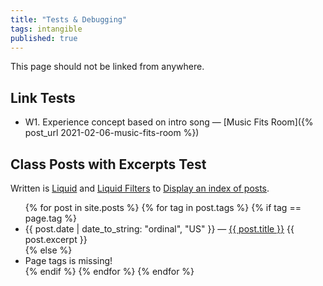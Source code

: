 ```yaml
---
title: "Tests & Debugging"
tags: intangible
published: true
---
```

This page should not be linked from anywhere.

## Link Tests
* W1. Experience concept based on intro song — [Music Fits Room]({% post_url 2021-02-06-music-fits-room %})

## Class Posts with Excerpts Test
Written is [Liquid](https://shopify.github.io/liquid/) and [Liquid Filters](https://jekyllrb.com/docs/liquid/filters/) to [Display an index of posts](https://jekyllrb.com/docs/posts/).
<ul>
{% for post in site.posts %}
{% for tag in post.tags %}
{% if tag == page.tag %}
  <li>
    {{ post.date | date_to_string: "ordinal", "US" }} — <a href="{{ post.url }}">{{ post.title }}</a>
    {{ post.excerpt }}
  </li>
{% else %}
  <li>Page tags is missing!</li>
{% endif %}
{% endfor %}
{% endfor %}
</ul>
